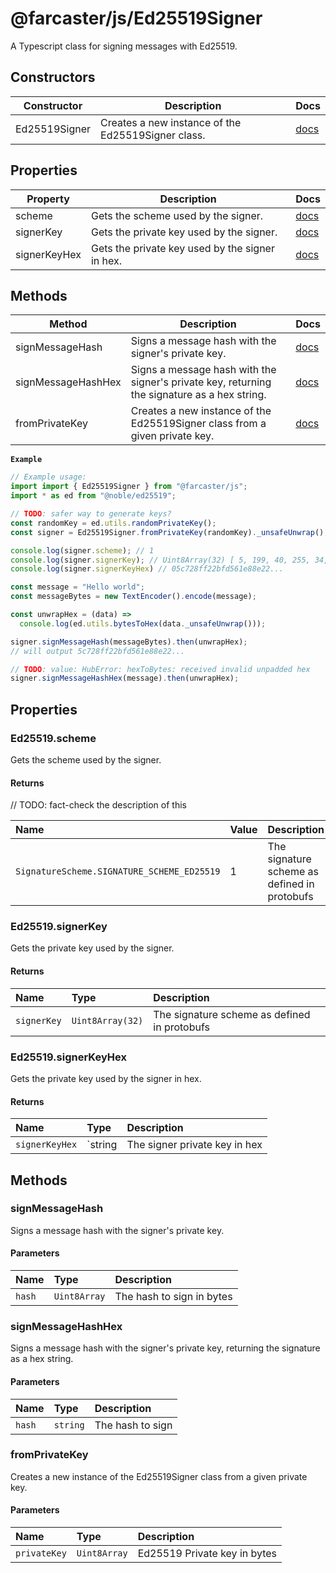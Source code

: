 # @farcaster/js/Ed25519Signer

A Typescript class for signing messages with Ed25519.

## Constructors

| Constructor   | Description                                        | Docs                                   |
| ------------- | -------------------------------------------------- | -------------------------------------- |
| Ed25519Signer | Creates a new instance of the Ed25519Signer class. | [docs](./Ed25519Signer.md#constructor) |

## Properties

| Property     | Description                                     | Docs                                    |
| ------------ | ----------------------------------------------- | --------------------------------------- |
| scheme       | Gets the scheme used by the signer.             | [docs](./Ed25519Signer.md#ed25519signer.scheme)       |
| signerKey    | Gets the private key used by the signer.        | [docs](./Ed25519Signer.md#ed25519signer.signerkey)    |
| signerKeyHex | Gets the private key used by the signer in hex. | [docs](./Ed25519Signer.md#ed25519signer.signerkeyhex) |

## Methods

| Method             | Description                                                                                  | Docs                                          |
| ------------------ | -------------------------------------------------------------------------------------------- | --------------------------------------------- |
| signMessageHash    | Signs a message hash with the signer's private key.                                          | [docs](./Ed25519Signer.md#signmessagehash)    |
| signMessageHashHex | Signs a message hash with the signer's private key, returning the signature as a hex string. | [docs](./Ed25519Signer.md#signmessagehashhex) |
| fromPrivateKey     | Creates a new instance of the Ed25519Signer class from a given private key.                  | [docs](./Ed25519Signer.md#fromprivatekey)     |

**`Example`**

```ts
// Example usage:
import import { Ed25519Signer } from "@farcaster/js";
import * as ed from "@noble/ed25519";

// TODO: safer way to generate keys?
const randomKey = ed.utils.randomPrivateKey();
const signer = Ed25519Signer.fromPrivateKey(randomKey)._unsafeUnwrap();

console.log(signer.scheme); // 1
console.log(signer.signerKey); // Uint8Array(32) [ 5, 199, 40, 255, 34, ...]
console.log(signer.signerKeyHex) // 05c728ff22bfd561e88e22...

const message = "Hello world";
const messageBytes = new TextEncoder().encode(message);

const unwrapHex = (data) =>
  console.log(ed.utils.bytesToHex(data._unsafeUnwrap()));

signer.signMessageHash(messageBytes).then(unwrapHex);
// will output 5c728ff22bfd561e88e22...

// TODO: value: HubError: hexToBytes: received invalid unpadded hex
signer.signMessageHashHex(message).then(unwrapHex);
```

## Properties

### Ed25519.scheme

Gets the scheme used by the signer.

#### Returns

// TODO: fact-check the description of this

| Name                                       | Value | Description                                  |
| :----------------------------------------- | :---- | :------------------------------------------- |
| `SignatureScheme.SIGNATURE_SCHEME_ED25519` | 1     | The signature scheme as defined in protobufs |

### Ed25519.signerKey

Gets the private key used by the signer.

#### Returns

| Name        | Type             | Description                                  |
| :---------- | :--------------- | :------------------------------------------- |
| `signerKey` | `Uint8Array(32)` | The signature scheme as defined in protobufs |

### Ed25519.signerKeyHex

Gets the private key used by the signer in hex.

#### Returns

| Name           | Type    | Description                   |
| :------------- | :------ | :---------------------------- |
| `signerKeyHex` | `string | The signer private key in hex |

## Methods

### signMessageHash

Signs a message hash with the signer's private key.

#### Parameters

| Name   | Type         | Description               |
| :----- | :----------- | :------------------------ |
| `hash` | `Uint8Array` | The hash to sign in bytes |

### signMessageHashHex

Signs a message hash with the signer's private key, returning the signature as a hex string.

#### Parameters

| Name   | Type     | Description      |
| :----- | :------- | :--------------- |
| `hash` | `string` | The hash to sign |

### fromPrivateKey

Creates a new instance of the Ed25519Signer class from a given private key.

#### Parameters

| Name         | Type         | Description                  |
| :----------- | :----------- | :--------------------------- |
| `privateKey` | `Uint8Array` | Ed25519 Private key in bytes |
